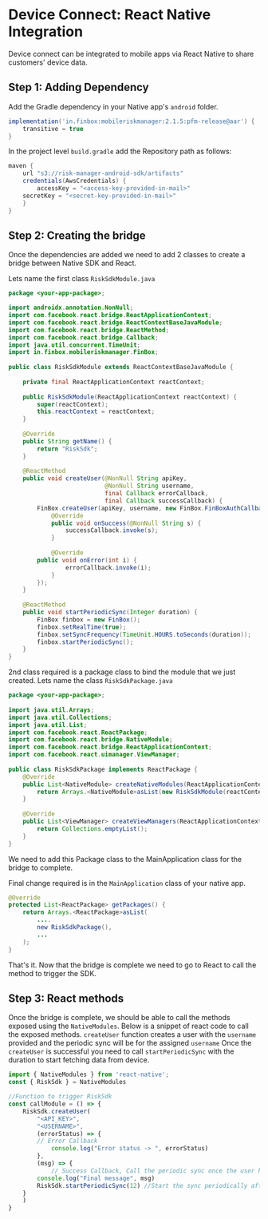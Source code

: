 # Device Connect: React Native Integration
Device connect can be integrated to mobile apps via React Native to share customers' device data.

## Step 1: Adding Dependency
Add the Gradle dependency in your Native app's `android` folder.
```groovy
implementation('in.finbox:mobileriskmanager:2.1.5:pfm-release@aar') {  
    transitive = true  
}
```

In the project level `build.gradle` add the Repository path as follows:

```groovy
maven {  
    url "s3://risk-manager-android-sdk/artifacts"  
    credentials(AwsCredentials) {  
        accessKey = "<access-key-provided-in-mail>"
	secretKey = "<secret-key-provided-in-mail>"  
    }
}
```


## Step 2: Creating the bridge

Once the dependencies are added we need to add 2 classes to create a bridge between Native SDK and React.

Lets name the first class `RiskSdkModule.java`

```java
package <your-app-package>;

import androidx.annotation.NonNull;  
import com.facebook.react.bridge.ReactApplicationContext;  
import com.facebook.react.bridge.ReactContextBaseJavaModule;  
import com.facebook.react.bridge.ReactMethod;  
import com.facebook.react.bridge.Callback;  
import java.util.concurrent.TimeUnit;  
import in.finbox.mobileriskmanager.FinBox;  
  
public class RiskSdkModule extends ReactContextBaseJavaModule {  
  
    private final ReactApplicationContext reactContext;  
  
    public RiskSdkModule(ReactApplicationContext reactContext) {  
        super(reactContext);  
        this.reactContext = reactContext;  
    }  
  
    @Override  
    public String getName() {  
        return "RiskSdk";  
    }  
  
    @ReactMethod  
    public void createUser(@NonNull String apiKey,  
                           @NonNull String username,  
                           final Callback errorCallback,  
                           final Callback successCallback) {  
        FinBox.createUser(apiKey, username, new FinBox.FinBoxAuthCallback() {  
            @Override  
            public void onSuccess(@NonNull String s) {  
                successCallback.invoke(s);  
            }  
  
            @Override  
	    public void onError(int i) {  
                errorCallback.invoke(i);  
            }  
        });  
    }  
  
    @ReactMethod  
    public void startPeriodicSync(Integer duration) {  
        FinBox finbox = new FinBox();  
        finbox.setRealTime(true);  
        finbox.setSyncFrequency(TimeUnit.HOURS.toSeconds(duration));  
        finbox.startPeriodicSync();  
    }  
}

```

2nd class required is a package class to bind the module that we just created. Lets name the class `RiskSdkPackage.java`

```java
package <your-app-package>;
  
import java.util.Arrays;  
import java.util.Collections;  
import java.util.List;  
import com.facebook.react.ReactPackage;  
import com.facebook.react.bridge.NativeModule;  
import com.facebook.react.bridge.ReactApplicationContext;  
import com.facebook.react.uimanager.ViewManager;  
  
public class RiskSdkPackage implements ReactPackage {  
    @Override  
    public List<NativeModule> createNativeModules(ReactApplicationContext reactContext) {  
        return Arrays.<NativeModule>asList(new RiskSdkModule(reactContext));  
    }  
  
    @Override  
    public List<ViewManager> createViewManagers(ReactApplicationContext reactContext) {  
        return Collections.emptyList();  
    }  
}
```

We need to add this Package class to the MainApplication class for the bridge to complete.

Final change required is in the `MainApplication` class of your native app.

```java
@Override  
protected List<ReactPackage> getPackages() {
    return Arrays.<ReactPackage>asList(
        ....
        new RiskSdkPackage(),
        ...
    );
}
```
That's it. Now that the bridge is complete we need to go to React to call the method to trigger the SDK.

## Step 3: React methods
Once the bridge is complete, we should be able to call the methods exposed using the `NativeModules`. Below is a snippet of react code to call the exposed methods.
`createUser` function creates a user with the `username` provided and the periodic sync will be for the assigned `username`
Once the `createUser` is successful you need to call `startPeriodicSync` with the duration to start fetching data from device.

```jsx
import { NativeModules } from 'react-native';
const { RiskSdk } = NativeModules

//Function to trigger RiskSdk
const callModule = () => {
    RiskSdk.createUser(
        "<API_KEY>",
        "<USERNAME>",
        (errorStatus) => {
	    // Error Callback
            console.log("Error status -> ", errorStatus)
        }, 
        (msg) => {
            // Success Callback, Call the periodic sync once the user has been created
	    console.log("Final message", msg)
	    RiskSdk.startPeriodicSync(12) //Start the sync periodically after every 12 hour
	}
    )
}
```

